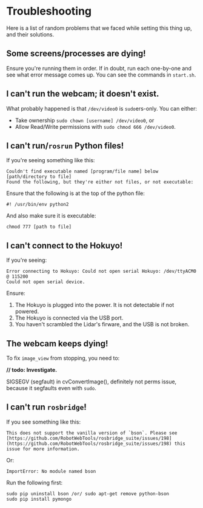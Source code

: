 # Troubleshooting

Here is a list of random problems that we faced while setting this thing up, and their solutions.

## Some screens/processes are dying!

Ensure you're running them in order. If in doubt, run each one-by-one and see what error message comes up. You can see the commands in `start.sh`.

## I can't run the webcam; it doesn't exist.

What probably happened is that `/dev/video0` is `sudo`ers-only. You can either:

* Take ownership `sudo chown [username] /dev/video0`, or
* Allow Read/Write permissions with `sudo chmod 666 /dev/video0`.

## I can't run/`rosrun` Python files!

If you're seeing something like this:

    Couldn't find executable named [program/file name] below [path/directory to file]
    Found the following, but they're either not files, or not executable:

Ensure that the following is at the top of the python file:

    #! /usr/bin/env python2
    
And also make sure it is executable:

    chmod 777 [path to file]

## I can't connect to the Hokuyo!

If you're seeing:

    Error connecting to Hokuyo: Could not open serial Hokuyo: /dev/ttyACM0 @ 115200
    Could not open serial device.
    
Ensure:

1. The Hokuyo is plugged into the power. It is not detectable if not powered.
2. The Hokuyo is connected via the USB port.
3. You haven't scrambled the Lidar's firware, and the USB is not broken.

## The webcam keeps dying!

To fix `image_view` from stopping, you need to:

**// todo: Investigate.**

SIGSEGV (segfault) in cvConvertImage(), definitely not perms issue, because it segfaults even with `sudo`.

## I can't run `rosbridge`!

If you see something like this:

    This does not support the vanilla version of `bson`. Please see [https://github.com/RobotWebTools/rosbridge_suite/issues/198](https://github.com/RobotWebTools/rosbridge_suite/issues/198) this issue for more information.
    
Or:

    ImportError: No module named bson
    
Run the following first:

    sudo pip uninstall bson /or/ sudo apt-get remove python-bson
    sudo pip install pymongo
